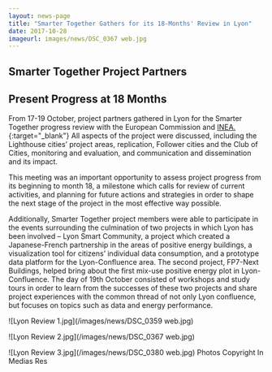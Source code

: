 ```yaml
---
layout: news-page
title: "Smarter Together Gathers for its 18-Months' Review in Lyon"
date: 2017-10-28
imageurl: images/news/DSC_0367 web.jpg
---
```


<div class="multiline">
<h2><span class="ornament-news">Smarter Together Project Partners</span></h2>
<h2><span class="ornament-news">Present Progress at 18 Months</span></h2>
</div>

From 17-19 October, project partners gathered in Lyon for the Smarter Together progress review with the European Commission and [INEA.](https://ec.europa.eu/inea/en/){:target="_blank"} All aspects of the project were discussed, including the Lighthouse cities’ project areas, replication, Follower cities and the Club of Cities, monitoring and evaluation, and communication and dissemination and its impact. 

This meeting was an important opportunity to assess project progress from its beginning to month 18, a milestone which calls for review of current activities, and planning for future actions and strategies in order to shape the next stage of the project in the most effective way possible.

Additionally, Smarter Together project members were able to participate in the events surrounding the culmination of two projects in which Lyon has been involved – Lyon Smart Community, a project which created a Japanese-French partnership in the areas of positive energy buildings, a visualization tool for citizens’ individual data consumption, and a prototype data platform for the Lyon-Confluence area. The second project, FP7-Next Buildings, helped bring about the first mix-use positive energy plot in Lyon-Confluence. The day of 19th October consisted of workshops and study tours in order to learn from the successes of these two projects and share project experiences with the common thread of not only Lyon confluence, but focuses on topics such as data and energy performance.

![Lyon Review 1.jpg](/images/news/DSC_0359 web.jpg)

![Lyon Review 2.jpg](/images/news/DSC_0367 web.jpg)

![Lyon Review 3.jpg](/images/news/DSC_0380 web.jpg)
Photos Copyright In Medias Res
